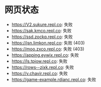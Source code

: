 # 网页状态
- https://V2.sukure.repl.co: 失败
- https://sak.kmco.repl.co: 失败
- https://ssd.zockq.repl.co: 失败
- https://jsn.limkon.repl.co: 失败 (403)
- https://moo.zxco.repl.co: 失败 (403)
- https://apping.eywjx.repl.co: 失败
- https://ls.tpjow.repl.co: 失败
- https://rows--zixk.repl.co: 失败
- https://v.chavir.repl.co: 失败
- https://game-example.rdianc.repl.co: 失败
